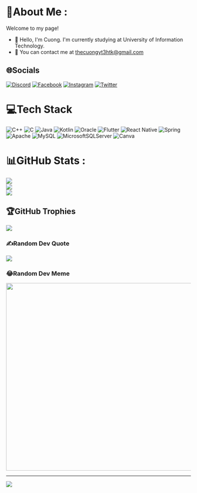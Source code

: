 # 💫About Me :
Welcome to my page!
 - 🔭  Hello, I'm Cuong. I'm currently studying at University of Information Technology.
 - 💬  You can contact me at thecuongyt3htk@gmail.com
 
## 🌐Socials
[![Discord](https://img.shields.io/badge/Discord-%237289DA.svg?logo=discord&logoColor=white)](htttps://discord.gg/thecuong#1911) [![Facebook](https://img.shields.io/badge/Facebook-%231877F2.svg?logo=Facebook&logoColor=white)](https://facebook.com/https://www.facebook.com/cuong.the.50767984/) [![Instagram](https://img.shields.io/badge/Instagram-%23E4405F.svg?logo=Instagram&logoColor=white)](https://instagram.com/https://www.instagram.com/usernam3764f/) [![Twitter](https://img.shields.io/badge/Twitter-%231DA1F2.svg?logo=Twitter&logoColor=white)](https://twitter.com/https://twitter.com/CngNguynNgTh1) 

# 💻Tech Stack
![C++](https://img.shields.io/badge/c++-%2300599C.svg?style=plastic&logo=c%2B%2B&logoColor=white) ![C](https://img.shields.io/badge/c-%2300599C.svg?style=plastic&logo=c&logoColor=white) ![Java](https://img.shields.io/badge/java-%23ED8B00.svg?style=plastic&logo=java&logoColor=white) ![Kotlin](https://img.shields.io/badge/kotlin-%230095D5.svg?style=plastic&logo=kotlin&logoColor=white) ![Oracle](https://img.shields.io/badge/Oracle-F80000?style=plastic&logo=oracle&logoColor=white) ![Flutter](https://img.shields.io/badge/Flutter-%2302569B.svg?style=plastic&logo=Flutter&logoColor=white) ![React Native](https://img.shields.io/badge/react_native-%2320232a.svg?style=plastic&logo=react&logoColor=%2361DAFB) ![Spring](https://img.shields.io/badge/spring-%236DB33F.svg?style=plastic&logo=spring&logoColor=white) ![Apache](https://img.shields.io/badge/apache-%23D42029.svg?style=plastic&logo=apache&logoColor=white) ![MySQL](https://img.shields.io/badge/mysql-%2300f.svg?style=plastic&logo=mysql&logoColor=white) ![MicrosoftSQLServer](https://img.shields.io/badge/Microsoft%20SQL%20Sever-CC2927?style=plastic&logo=microsoft%20sql%20server&logoColor=white) ![Canva](https://img.shields.io/badge/Canva-%2300C4CC.svg?style=plastic&logo=Canva&logoColor=white)
# 📊GitHub Stats :
![](https://github-readme-stats.vercel.app/api?username=nntcuong&theme=radical&hide_border=false&include_all_commits=false&count_private=false)<br/>
![](https://github-readme-streak-stats.herokuapp.com/?user=nntcuong&theme=radical&hide_border=false)<br/>
![](https://github-readme-stats.vercel.app/api/top-langs/?username=nntcuong&theme=radical&hide_border=false&include_all_commits=false&count_private=false&layout=compact)

## 🏆GitHub Trophies
![](https://github-trophies.vercel.app/?username=nntcuong&theme=radical&no-frame=false&no-bg=false&margin-w=4)

### ✍️Random Dev Quote
![](https://quotes-github-readme.vercel.app/api?type=horizontal&theme=radical)

### 😂Random Dev Meme
<img src="https://random-memer.herokuapp.com/" width="512px"/>

---
[![](https://visitcount.itsvg.in/api?id=nntcuong&icon=0&color=0)](https://visitcount.itsvg.in)
